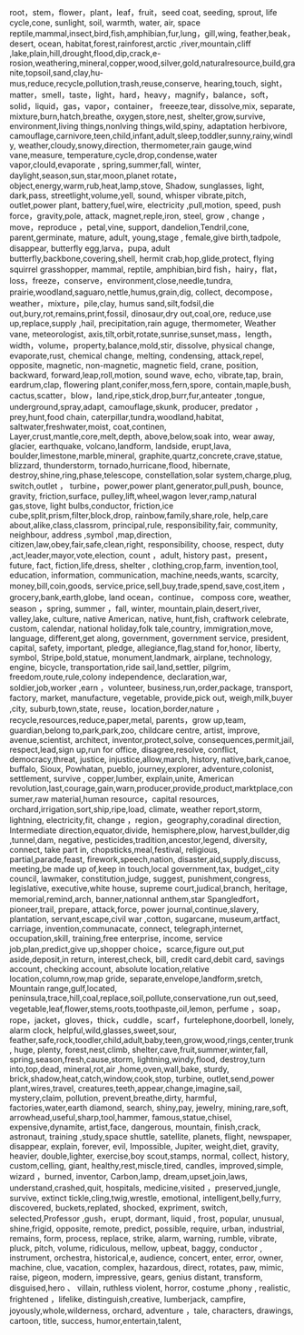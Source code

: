 root，stem，flower，plant，leaf，fruit，seed coat, seeding, sprout, life cycle,cone, sunlight, soil, warmth, water, air, space reptile,mammal,insect,bird,fish,amphibian,fur,lung，gill,wing, feather,beak，desert, ocean, habitat,forest,rainforest,arctic ,river,mountain,cliff ,lake,plain,hill,drought,flood,dip,crack,e-rosion,weathering,mineral,copper,wood,silver,gold,naturalresource,build,granite,topsoil,sand,clay,hu-mus,reduce,recycle,pollution,trash,reuse,conserve, hearing,touch, sight，matter，smell，taste，light，hard，heavy，magnify，balance，soft，solid，liquid，gas，vapor，container， freeeze,tear, dissolve,mix, separate, mixture,burn,hatch,breathe, oxygen,store,nest, shelter,grow,survive, environment,living things,nonlving things,wild,spiny, adaptation herbivore, camouflage,carnivore,teen,child,infant,adult,sleep,toddler,sunny,rainy,windly, weather,cloudy,snowy,direction, thermometer,rain gauge,wind vane,measure, temperature,cycle,drop,condense,water vapor,clould,evaporate , spring,summer,fall, winter, daylight,season,sun,star,moon,planet rotate，object,energy,warm,rub,heat,lamp,stove, Shadow, sunglasses, light, dark,pass, streetlight,volume,yell, sound, whisper vibrate,pitch, outlet,power plant, battery,fuel,wire, electricity ,pull,motion, speed, push force，gravity,pole, attack, magnet,reple,iron, steel, grow , change ，move，reproduce ，petal,vine, support, dandelion,Tendril,cone, parent,germinate, mature, adult, young,stage , female,give birth,tadpole, disappear, butterfly egg,larva，pupa, adult butterfly,backbone,covering,shell, hermit crab,hop,glide,protect, flying squirrel grasshopper, mammal, reptile, amphibian,bird fish，hairy，flat，loss，freeze，conserve，environment,close,needle,tundra, prairie,woodland,saguaro,nettle,humus,grain,dig, collect, decompose，weather，mixture，pile,clay, humus sand,silt,fodsil,die out,bury,rot,remains,print,fossil, dinosaur,dry out,coal,ore, reduce,use up,replace,supply ,hail, precipitation,rain aguge, thermometer,
Weather vane, meteorologist, axis,tilt,orbit,rotate,sunrise,sunset,mass，length，width，volume，property,balance,mold,stir, dissolve, physical change, evaporate,rust, chemical change, melting, condensing, attack,repel, opposite, magnetic, non-magnetic, magnetic field, crane, position, backward, forward,leap,roll,motion, sound wave, echo, vibrate,tap, brain, eardrum,clap, flowering plant,conifer,moss,fern,spore, contain,maple,bush, cactus,scatter，blow，land,ripe,stick,drop,burr,fur,anteater 
,tongue, underground,spray,adapt, camouflage,skunk, producer, predator ，prey,hunt,food chain, caterpillar,tundra,woodland,habitat, saltwater,freshwater,moist, coat,continen,
Layer,crust,mantle,core,melt,depth,
above,below,soak into, wear away,
glacier, earthquake, volcano,landform, landside, erupt,lava, boulder,limestone,marble,mineral,
graphite,quartz,concrete,crave,statue, blizzard, thunderstorm, tornado,hurricane,flood, hibernate, destroy,shine,ring,phase,telescope, constellation,solar system,charge,plug, switch,outlet ，
turbine，power,power plant,generator,pull,push, bounce, gravity, friction,surface, pulley,lift,wheel,wagon lever,ramp,natural gas,stove, light  bulbs,conductor, friction,ice cube,split,prism,filter,block,drop, rainbow,family,share,role, help,care about,alike,class,classrom, principal,rule, responsibility,fair, community, neighbour, address ,symbol ,map,direction, citizen,law,obey,fair,safe,clean,right, responsibility, choose, respect, duty ,act,leader,mayor,vote,election, count ，adult, history past，present，future, fact, fiction,life,dress, shelter , clothing,crop,farm, invention,tool, education, information, communication, machine,needs,wants, scarcity, money,bill,coin,goods, service,price,sell,buy,trade,spend,save,cost,item ，grocery,bank,earth,globe, land ocean，continue， composs core, weather, season ，spring, summer ，fall, winter, mountain,plain,desert,river, valley,lake, culture, native American, native, hunt,fish, craftwork celebrate, custom, calendar, national holiday,folk tale,country, immigration,move, language, different,get along, government, government service, president, capital, safety, important, pledge, allegiance,flag,stand for,honor, liberty, symbol, Stripe,bold,statue, monument,landmark, airplane, technology, engine, bicycle, transportation,ride sail,land,settler, pilgrim, freedom,route,rule,colony independence, declaration,war, soldier,job,worker ,earn ，volunteer, business,run,order,package, transport, factory, market, manufacture, vegetable, provide,pick out, weigh,milk,buyer ,city, suburb,town,state, reuse，location,border,nature ，recycle,resources,reduce,paper,metal,
parents，grow up,team, guardian,belong to,park,park,zoo, childcare centre, artist, improve, avenue,scientist, architect, inventor,protect,solve, consequences,permit,jail, respect,lead,sign up,run for office, disagree,resolve, conflict, democracy,threat, justice, injustice,allow,march, history, native,bark,canoe, buffalo, Sioux, Powhatan, pueblo, journey,explorer, adventure,colonist, settlement, survive , copper,lumber, explain,unite, American revolution,last,courage,gain,warn,producer,provide,product,marktplace,consumer,raw material,human resource，capital resources, orchard,irrigation,sort,ship,ripe,load, climate, weather report,storm, lightning, electricity,fit, change ，region，geography,coradinal direction,
Intermediate direction,equator,divide, hemisphere,plow, harvest,bullder,dig
,tunnel,dam, negative, pesticides,tradition,ancestor,legend, diversity, connect, take part in, chopsticks,meal,festival, religious, partial,parade,feast, firework,speech,nation, disaster,aid,supply,discuss, meeting,be made up of,keep in touch,local government,tax, budget,,city council, lawmaker, constitution,judge, suggest, punishment,congress, legislative, executive,white house, supreme court,judical,branch, heritage, memorial,remind,arch, banner,nationnal anthem,star Spangledfort，pioneer,trail, prepare, attack,force, power journal,continue,slavery, plantation, servant,escape,civil war
,cotton, sugarcane, museum,artfact, carriage, invention,communacate, connect, telegraph,internet, occupation,skill, training,free enterprise, income, service job,plan,predict,give up,shopper choice，scarce,figure out,put aside,deposit,in return, interest,check,
bill, credit card,debit card, savings account, checking account, absolute location,relative location,column,row,map gride, separate,envelope,landform,sretch,
Mountain range,gulf,located, peninsula,trace,hill,coal,replace,soil,pollute,conservatione,run out,seed, vegetable,leaf,flower,stems,roots,toothpaste,oil,lemon, perfume ，soap，rope，jacket，gloves，thick，cuddle，scarf，furtelephone,doorbell, lonely, alarm clock, helpful,wild,glasses,sweet,sour, feather,safe,rock,toodler,child,adult,baby,teen,grow,wood,rings,center,trunk,
huge, plenty, forest,nest,climb, shelter,cave,fruit,summer,winter,fall,
spring,season,fresh,cause,storm, lightning,windy,flood, destroy,turn into,top,dead, mineral,rot,air ,home,oven,wall,bake,
sturdy, brick,shadow,heat,catch,window,cook,stop, turbine, outlet,send,power plant,wires,travel, creatures,teeth,appear,change,imagine,sail, mystery,claim, pollution, prevent,breathe,dirty, harmful, factories,water,earth diamond, search, shiny,pay, jewelry, mining,rare,soft, arrowhead,useful,sharp,tool,hammer, famous,statue,chisel, expensive,dynamite, artist,face, dangerous, mountain, finish,crack, astronaut, training ,study,space shuttle, satellite, planets, flight, newspaper, disappear, explain, forever, evil, Impossible, Jupiter, weight,diet, gravity, heavier, double,lighter, exercise,boy scout,stamps, normal, collect, history, custom,celling, giant, healthy,rest,miscle,tired, candles, improved,simple, wizard ，burned, inventor, Carbon,lamp, dream,upset,join,laws, understand,crashed,quit, hospitals, medicine,visited ，preserved,jungle, survive, extinct tickle,cling,twig,wrestle, emotional, intelligent,belly,furry, discovered, buckets,replated, shocked, expriment, switch, selected,Professor ,gush，erupt, dormant, liquid , frost, popular, unusual, shine,frigid, opposite, remote, predict, possible, require, urban, industrial, remains, form, process, replace, strike, alarm, warning, rumble, vibrate, pluck, pitch, volume, ridiculous, mellow, upbeat, baggy, conductor , instrument, orchestra, historical,e, audience, concert, enter, error, owner, machine, clue, vacation, complex, hazardous, direct, rotates, paw, mimic, raise, pigeon, modern, impressive, gears, genius distant, transform, disguised,hero 、 villain, ruthless violent, horror, costume ,phony , realistic, frightened ，lifelike, distinguish,creative, lumberjack, campfire, joyously,whole,wilderness, orchard, adventure ，tale, characters, drawings, cartoon, title, success, humor,entertain,talent,












